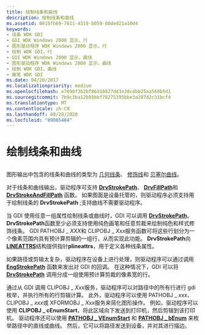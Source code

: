 ```yaml
---
title: 绘制线条和曲线
description: 绘制线条和曲线
ms.assetid: 0816fb69-7811-4319-b050-00ded21a10d4
keywords:
- 线条 WDK GDI
- GDI WDK Windows 2000 显示，行
- 图形驱动程序 WDK Windows 2000 显示，行
- 绘制 WDK GDI，行
- GDI WDK Windows 2000 显示，曲线
- 图形驱动程序 WDK Windows 2000 显示，曲线
- 绘制 WDK GDI，曲线
- 画笔 WDK GDI
ms.date: 04/20/2017
ms.localizationpriority: medium
ms.openlocfilehash: e7698f3b2bf86d10827dd3e38cdbb25aa560b5d1
ms.sourcegitcommit: 7b9c3ba12b05bbf78275395bbe3a287d2c31bcf4
ms.translationtype: MT
ms.contentlocale: zh-CN
ms.lasthandoff: 08/28/2020
ms.locfileid: "89065484"
---
```

# <a name="drawing-lines-and-curves"></a>绘制线条和曲线


## <span id="ddk_drawing_lines_and_curves_gg"></span><span id="DDK_DRAWING_LINES_AND_CURVES_GG"></span>


图形输出中包含的线条和曲线的类型为 [几何线条](geometric-wide-lines.md)、 [修饰线](cosmetic-lines.md)和 [贝塞尔曲线](bezier-curves.md)。

对于线条和曲线输出，驱动程序可支持 [**DrvStrokePath**](/windows/desktop/api/winddi/nf-winddi-drvstrokepath)、 [**DrvFillPath**](/windows/desktop/api/winddi/nf-winddi-drvfillpath)和 [**DrvStrokeAndFillPath**](/windows/desktop/api/winddi/nf-winddi-drvstrokeandfillpath) 函数。 如果图面是设备托管的，则驱动程序必须支持用于绘制线条的 **DrvStrokePath** ;支持曲线不需要驱动程序。

当 GDI 使用任意一组属性绘制线条或曲线时，GDI 可以调用 [**DrvStrokePath**](/windows/desktop/api/winddi/nf-winddi-drvstrokepath)。 **DrvStrokePath**函数至少必须支持使用纯色画笔和任意剪裁来绘制纯色和样式修饰线条。 GDI PATHOBJ \_ *XXX*和 CLIPOBJ \_ *Xxx*服务函数可将这些行划分为一个像素范围内具有预计算剪辑的一组行，从而实现此功能。 **DrvStrokePath**向[**LINEATTRS**](/windows/desktop/api/winddi/ns-winddi-_lineattrs)结构提供指针**plineattrs**，用于定义各种线条属性。

如果路径或剪辑太复杂，驱动程序在设备上进行处理，则驱动程序可以通过调用 [**EngStrokePath**](/windows/desktop/api/winddi/nf-winddi-engstrokepath) 函数来发出对 GDI 的回调。 在这种情况下，GDI 可以将 [**DrvStrokePath**](/windows/desktop/api/winddi/nf-winddi-drvstrokepath) 调用分成一组使用预计算剪裁的像素宽的行。

通过从 GDI 调用 CLIPOBJ \_ *Xxx*服务，驱动程序可以对路径中的所有行进行 gdi 枚举，并执行所有的行剪辑计算。 此外，驱动程序可以使用 PATHOBJ \_ *xxx*、CLIPOBJ \_ *xxx*或 XFORMOBJ \_ *Xxx*服务来简化图形操作。 例如，驱动程序可以使用 **CLIPOBJ \_ cEnumStart**，将此区域向下发送到打印机，然后剪辑到该打印机。 驱动程序还可以使用 [**PATHOBJ \_ VEnumStart**](/windows/desktop/api/winddi/nf-winddi-pathobj_venumstart) 和 [**PATHOBJ \_ bEnum**](/windows/desktop/api/winddi/nf-winddi-pathobj_benum) 来枚举路径中的直线或曲线。 然后，它可以将路径发送到设备，并对其进行描边。

 

